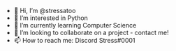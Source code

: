 - 👋 Hi, I’m @stressatoo
- 👀 I’m interested in Python
- 🌱 I’m currently learning Computer Science
- 💞️ I’m looking to collaborate on a project - contact me!
- 📫 How to reach me: Discord Stress#0001

<!---
stressatoo/stressatoo is a ✨ special ✨ repository because its `README.md` (this file) appears on your GitHub profile.
You can click the Preview link to take a look at your changes.
--->
